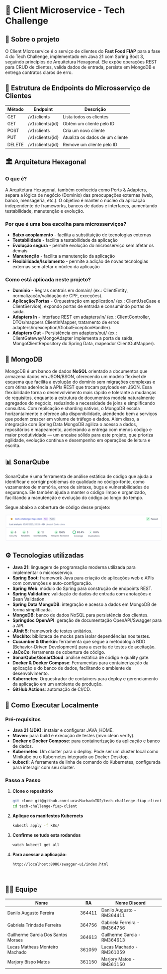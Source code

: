 # 🧾 Client Microservice - Tech Challenge

## 📖 Sobre o projeto

O Client Microservice é o serviço de clientes do **Fast Food FIAP** para a fase 4 do Tech Challenge, implementado em Java 21 com Spring Boot 3, seguindo princípios de Arquitetura Hexagonal. Ele expõe operações REST para CRUD de clientes, valida dados de entrada, persiste em MongoDB e entrega contratos claros de erro.


## 📌 Estrutura de Endpoints do Microsserviço de Clientes

| Método        | Endpoint              | Descrição                       |
| --------------| ----------------------| --------------------------------|
| GET           | /v1/clients           | Lista todos os clientes         |
| GET           | /v1/clients/{id}      | Obtém um cliente pelo ID        |
| POST          | /v1/clients           | Cria um novo cliente            |
| PUT           | /v1/clients/{id}      | Atualiza os dados de um cliente |
| DELETE        | /v1/clients/{id}      | Remove um cliente pelo ID       |

## 🏛️ Arquitetura Hexagonal

### O que é?

A Arquitetura Hexagonal, também conhecida como Ports & Adapters, separa a lógica de negócio (Domínio) das preocupações externas (web, banco, mensageria, etc.). O objetivo é manter o núcleo da aplicação independente de frameworks, bancos de dados e interfaces, aumentando testabilidade, manutenção e evolução.

### Por que é uma boa escolha para microsserviços?

- **Baixo acoplamento** - facilita a substituição de tecnologias externas
- **Testabilidade** - facilita a testabilidade da aplicação
- **Evolução segura** - permite evolução do microsserviço sem afetar os demais
- **Manutenção** - facilita a manutenção da aplicação
- **Flexibilidade/Isolamento** - permite a adição de novas tecnologias externas sem afetar o núcleo da aplicação

### Como está aplicada neste projeto?

- **Domínio** - Regras centrais em domain/ (ex.: ClientEntity, normalização/validação de CPF, exceções).
- **Aplicação/Portas** - Orquestração em application/ (ex.: ClientUseCase e ClientService), expondo portas de entrada e consumindo portas de saída.
- **Adapters In** - Interface REST em adapters/in/ (ex.: ClientController, DTOs/mappers ClientInMapper, tratamento de erros adapters/in/exception/GlobalExceptionHandler).
- **Adapters Out** - Persistência em adapters/out/ (ex.: ClientGatewayMongoAdapter implementa a porta de saída, MongoClientRepository do Spring Data, mapeador 
ClientOutMapper).

## 💾 MongoDB

MongoDB é um banco de dados **NoSQL** orientado a documentos que armazena dados em JSON/BSON, oferecendo um modelo flexível de esquema que facilita a evolução do domínio sem migrações complexas e com ótima aderência a APIs REST que trocam payloads em JSON. 
Essa flexibilidade torna o desenvolvimento mais rápido e tolerante a mudanças de requisitos, enquanto a estrutura de documentos modela naturalmente agregados do negócio, reduzindo a necessidade de joins e simplificando consultas. Com replicação e sharding nativos, o MongoDB escala horizontalmente e oferece alta disponibilidade, atendendo bem a serviços que podem crescer em volume de tráfego e dados. 
Além disso, a integração com Spring Data MongoDB agiliza o acesso a dados, repositórios e mapeamento, acelerando a entrega com menos código e maior produtividade — um encaixe sólido para este projeto, que prioriza agilidade, evolução contínua e desempenho em operações de leitura e escrita.

## 📊 SonarQube

SonarQube é uma ferramenta de análise estática de código que ajuda a identificar e corrigir problemas de qualidade no código-fonte, como vazamentos de memória, erros de sintaxe, bugs e vulnerabilidades de segurança. Ele também ajuda a manter o código limpo e organizado, facilitando a manutenção e evolução do código ao longo do tempo. 

Segue abaixo a cobertura de código desse projeto:

<img src="images/sonar-client.png" />

## ⚙️ Tecnologias utilizadas

- **Java 21**: linguagem de programação moderna utilizada para implementar o microsserviço.
- **Spring Boot**: framework Java para criação de aplicações web e APIs com convenções e auto-configuração.
- **Spring Web**: módulo do Spring para construção de endpoints REST.
- **Spring Validation**: validação de dados de entrada com anotações e Bean Validation.
- **Spring Data MongoDB**: integração e acesso a dados em MongoDB de forma simplificada.
- **MongoDB**: banco de dados NoSQL para persistência dos clientes.
- **Springdoc OpenAPI**: geração de documentação OpenAPI/Swagger para a API.
- **JUnit 5**: framework de testes unitários.
- **Mockito**: biblioteca de mocks para isolar dependências nos testes.
- **Cucumber & Gherkin**: ferramenta que segue a metodologia BDD (Behavior-Driven Development) para a escrita de testes de aceitação.
- **JaCoCo**: ferramenta de cobertura de código.
- **SonarQube/SonarCloud**: análise estática de código e quality gate.
- **Docker & Docker Compose**: Ferramentas para containerização da aplicação e do banco de dados, facilitando o ambiente de desenvolvimento.
- **Kubernetes**: Orquestrador de containers para deploy e gerenciamento da aplicação em um ambiente de produção.
- **GitHub Actions**: automação de CI/CD.

## 🚀 Como Executar Localmente

### Pré-requisitos

- **Java 21 (JDK)**: instalar e configurar JAVA_HOME.
- **Maven**: para build e execução de testes (mvn clean verify).
- **Docker e Docker Compose**: para containerização da aplicação e banco de dados.
- **Kubernetes**: Um cluster para o deploy. Pode ser um cluster local como Minikube ou o Kubernetes integrado ao Docker Desktop.
- **kubectl**: A ferramenta de linha de comando do Kubernetes, configurada para interagir com seu cluster.

### Passo a Passo

1. **Clone o repositório**

   ```bash
   git clone git@github.com:LucasMachadoID2/tech-challenge-fiap-client.git
   cd tech-challenge-fiap-client

   ```

2. **Aplique os manifestos Kubernets**

   ```bash
   kubectl apply -f k8s/

   ```

4. **Confirme se tudo esta rodandos**

   ```bash
   watch kubectl get all

   ```

5. **Para acessar a aplicação:**

   ```bash
   http://localhost:8080/swagger-ui/index.html
   ```

<br>

## 🙋‍♀️ Equipe

| Nome                               | RA     | Nome Discord                 |
| ---------------------------------- | ------ | ---------------------------- |
| Danilo Augusto Pereira             | 364411 | Danilo Augusto - RM364411    |
| Gabriela Trindade Ferreira         | 364756 | Gabriela Ferreira - RM364756 |
| Guilherme Garcia Dos Santos Moraes | 364613 | Guilherme Garcia - RM364613  |
| Lucas Matheus Monteiro Machado     | 361059 | Lucas Machado - RM361059     |
| Marjory Bispo Matos                | 361150 | Marjory Matos - RM361150     |

```

```
